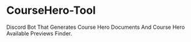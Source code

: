 # CourseHero-Tool
Discord Bot That Generates Course Hero Documents And Course Hero Available Previews Finder.
